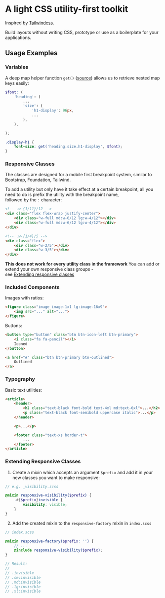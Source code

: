 # A light CSS utility-first toolkit

Inspired by [Tailwindcss](https://github.com/tailwindcss/tailwindcss).

Build layouts without writing CSS, prototype or use as a boilerplate for your applications.

## Usage Examples


### Variables

A deep map helper function `get()` ([source](https://itnext.io/advanced-use-of-sass-maps-bd5a47ca0d1a))
allows us to retrieve nested map keys easily:
```scss
$font: (
    'heading': (
        ...
        'size': (
            'h1-display': 96px,
            ...
        ),
    ),

);

.display-h1 {
    font-size: get('heading.size.h1-display', $font);
}
```


### Responsive Classes

The classes are designed for a mobile first breakpoint system, similar to  Bootstrap, Foundation, Tailwind.  

To add a utility but only have it take effect at a certain breakpoint, all you  need to do is prefix the utility with the breakpoint name,  
followed by the `:` character:
```html
<!-- .w-{1/11}/12 -->
<div class="flex flex-wrap justify-center">
    <div class="w-full md:w-6/12 lg:w-4/12"></div>
    <div class="w-full md:w-6/12 lg:w-4/12"></div>
</div>

<!-- .w-{1/4}/5 -->
<div class="flex">
    <div class="w-2/5"></div>
    <div class="w-3/5"></div>
</div>
```
**This does not work for every utility class in the framework**
You can add or extend your own responsive class groups -  
see [Extending responsive classes](#extending-responsive-classes)


### Included Components

Images with ratios:
```html
<figure class="image image-1x1 lg:image-16x9">
    <img src="..." alt="...">
</figure>
```

Buttons:
```html
<button type="button" class="btn btn-icon-left btn-primary">
    <i class="fa fa-pencil"></i>
    Iconed
</button>

<a href="#" class="btn btn-primary btn-outlined">
    Outlined
</a>
```


### Typography

Basic text utilities:
```html
<article>
    <header>
        <h2 class="text-black font-bold text-4xl md:text-6xl">...</h2>
        <p class="text-black font-semibold uppercase italic">...</p>
    </header>

    <p>...</p>

    <footer class="text-xs border-t">
        ...
    </footer>
</article>
```

### Extending Responsive Classes

1. Create a mixin which accepts an argument `$prefix` and add it in your new classes you want to make responsive:
```scss
// e.g. _visibility.scss

@mixin responsive-visibility($prefix) {
    .#{$prefix}invisible {
        visibility: visible;
    }
}
```

2. Add the created mixin to the `responsive-factory` mixin in `index.scss` 
```scss
// index.scss

@mixin responsive-factory($prefix: '') {
    // ...
    @include responsive-visibility($prefix);
}

// Result:
//
// .invisible
// .sm:invisible
// .md:invisible
// .lg:invisible
// .xl:invisible
```